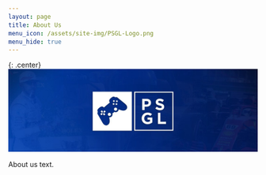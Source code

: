 ```yaml
---
layout: page
title: About Us
menu_icon: /assets/site-img/PSGL-Logo.png
menu_hide: true
---
```


{: .center}
![](/assets/site-img/header.jpg)

About us text.